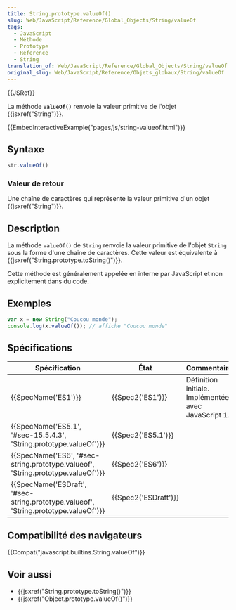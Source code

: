 ```yaml
---
title: String.prototype.valueOf()
slug: Web/JavaScript/Reference/Global_Objects/String/valueOf
tags:
  - JavaScript
  - Méthode
  - Prototype
  - Reference
  - String
translation_of: Web/JavaScript/Reference/Global_Objects/String/valueOf
original_slug: Web/JavaScript/Reference/Objets_globaux/String/valueOf
---
```

{{JSRef}}

La méthode **`valueOf()`** renvoie la valeur primitive de l'objet {{jsxref("String")}}.

{{EmbedInteractiveExample("pages/js/string-valueof.html")}}

## Syntaxe

```js
str.valueOf()
```

### Valeur de retour

Une chaîne de caractères qui représente la valeur primitive d'un objet {{jsxref("String")}}.

## Description

La méthode `valueOf()` de `String` renvoie la valeur primitive de l'objet `String` sous la forme d'une chaine de caractères. Cette valeur est équivalente à {{jsxref("String.prototype.toString()")}}.

Cette méthode est généralement appelée en interne par JavaScript et non explicitement dans du code.

## Exemples

```js
var x = new String("Coucou monde");
console.log(x.valueOf()); // affiche "Coucou monde"
```

## Spécifications

| Spécification                                                                                                    | État                         | Commentaires                                          |
| ---------------------------------------------------------------------------------------------------------------- | ---------------------------- | ----------------------------------------------------- |
| {{SpecName('ES1')}}                                                                                         | {{Spec2('ES1')}}         | Définition initiale. Implémentée avec JavaScript 1.1. |
| {{SpecName('ES5.1', '#sec-15.5.4.3', 'String.prototype.valueOf')}}                         | {{Spec2('ES5.1')}}     |                                                       |
| {{SpecName('ES6', '#sec-string.prototype.valueof', 'String.prototype.valueOf')}}     | {{Spec2('ES6')}}         |                                                       |
| {{SpecName('ESDraft', '#sec-string.prototype.valueof', 'String.prototype.valueOf')}} | {{Spec2('ESDraft')}} |                                                       |

## Compatibilité des navigateurs

{{Compat("javascript.builtins.String.valueOf")}}

## Voir aussi

- {{jsxref("String.prototype.toString()")}}
- {{jsxref("Object.prototype.valueOf()")}}
